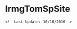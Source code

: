 # IrmgTomSpSite
    <!--Last Update: 10/10/2016-->
<html lang="en" xmlns="http://www.w3.org/1999/xhtml">
<head>
    <meta charset="utf-8" />
    <title>RM TOM Artifacts and Deliverables</title>
    <style>
        div.TWCatalog {
            text-align: center;
            background-color: rgba(248,207,153, .5);
        }

        p {
            text-align: left;
            font-family: Verdana,'Segoe UI', Tahoma, Geneva, sans-serif;
        }

        p1 {
            font-family: Verdana,'Segoe UI', Tahoma, Geneva, sans-serif;
        }

        h5 {
            font-size: 125%;
            font-family: Georgia;
        }

        td {
            font-size: 12px;
            text-align: left;
            font-family: Verdana,'Segoe UI', Tahoma, Geneva, sans-serif;
        }

        th {
            text-align: center;
            background-color: rgb(217,217,214);
            font-family: Georgia;
        }
    </style>
</head>
<body>
</body>
</html>

